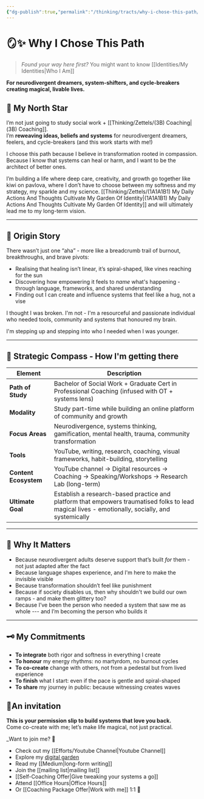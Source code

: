```yaml
---
{"dg-publish":true,"permalink":"/thinking/tracts/why-i-chose-this-path/","noteIcon":"","created":"2025-04-14T14:05","updated":"2025-04-27T15:17"}
---
```


# 🪞✨ Why I Chose This Path  

> _Found your way here first?_ You might want to know [[Identities/My Identities\|Who I Am]]

**For neurodivergent dreamers, system-shifters, and cycle-breakers creating magical, livable lives.**

## 🔮 My North Star

I’m not just going to study social work + [[Thinking/Zettels/(3B) Coaching\|(3B) Coaching]].  
I’m **reweaving ideas, beliefs and systems** for neurodivergent dreamers, feelers, and cycle-breakers (and this work starts with me!)

I choose this path because I believe in transformation rooted in compassion.  
Because I know that systems can heal or harm, and I want to be the architect of better ones.

I’m building a life where deep care, creativity, and growth go together like kiwi on pavlova, where I don’t have to choose between my softness and my strategy, my sparkle and my science. [[Thinking/Zettels/(1A1A1B1) My Daily Actions And Thoughts Cultivate My Garden Of Identity\|(1A1A1B1) My Daily Actions And Thoughts Cultivate My Garden Of Identity]] and will ultimately lead me to my long-term vision.

---

## 🌱 Origin Story

There wasn’t just one “aha” - more like a breadcrumb trail of burnout, breakthroughs, and brave pivots:

- Realising that healing isn’t linear, it’s spiral-shaped, like vines reaching for the sun  
- Discovering how empowering it feels to *name* what's happening - through language, frameworks, and shared understanding  
- Finding out I can create and influence systems that feel like a hug, not a vise 

I thought I was broken. I'm not - I'm a resourceful and passionate individual who needed tools, community and systems that honoured my brain. 

I'm stepping up and stepping into who I needed when I was younger. 

---

## 🧭 Strategic Compass - How I'm getting there

| Element               | Description                                                                                                                                      |
| --------------------- | ------------------------------------------------------------------------------------------------------------------------------------------------ |
| **Path of Study**     | Bachelor of Social Work + Graduate Cert in Professional Coaching (infused with OT + systems lens)                                                |
| **Modality**          | Study part-time while building an online platform of community and growth                                                                        |
| **Focus Areas**       | Neurodivergence, systems thinking, gamification, mental health, trauma, community transformation                                                 |
| **Tools**             | YouTube, writing, research, coaching, visual frameworks, habit-building, storytelling                                                            |
| **Content Ecosystem** | YouTube channel → Digital resources → Coaching → Speaking/Workshops → Research Lab (long-term)                                                   |
| **Ultimate Goal**     | Establish a research-based practice and platform that empowers traumatised folks to lead magical lives - emotionally, socially, and systemically |

---

## 💖 Why It Matters

- Because neurodivergent adults deserve support that’s built *for* them - not just adapted after the fact  
- Because language shapes experience, and I'm here to make the invisible visible  
- Because transformation shouldn’t feel like punishment  
- Because if society disables us, then why shouldn't we build our own ramps - and make them glittery too?
- Because I’ve been the person who needed a system that saw me as whole --- and I’m becoming the person who builds it  

---

## 🗝️ My Commitments

- **To integrate** both rigor and softness in everything I create  
- **To honour** my energy rhythms: no martyrdom, no burnout cycles  
- **To co-create** change with others, not from a pedestal but from lived experience  
- **To finish** what I start: even if the pace is gentle and spiral-shaped  
- **To share** my journey in public: because witnessing creates waves  

## 🌿An invitation

**This is your permission slip to build systems that love you back.**  
Come co-create with me; let’s make life magical, not just practical.

_Want to join me? 🌿 

- Check out my [[Efforts/Youtube Channel\|Youtube Channel]]
- Explore my [digital garden](https://patsitive-notes.vercel.app/)
- Read my [[Medium\|long-form writing]] 
- Join the [[mailing list\|mailing list]] 
- [[Self-Coaching Offer\|Give tweaking your systems a go]]
- Attend [[Office Hours\|Office Hours]] 
- Or [[Coaching Package Offer\|Work with me]] 1:1 💖